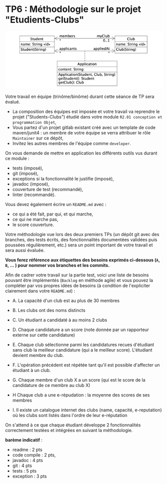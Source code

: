 # TP6 : Méthodologie sur le projet "Etudients-Clubs"


![](etudiants-clubs.png)

Votre travail en équipe (trinôme/binôme) durant cette séance de TP sera évalué.


- La composition des équipes est imposée et votre travail va reprendre le projet ("Students-Clubs") étudié dans votre module ```R2.01 conception et programmation Objet```,
- Vous partez d'un projet gitlab existant créé avec un template de code maven/junit4 : un membre de votre équipe se verra attribuer le rôle ```Maintainer``` sur ce dépôt,
- Invitez les autres membres de l'équipe comme ```developer```.


On vous demande de mettre en application les différents outils vus durant ce module :

* tests (imposé),
* git (imposé),
* exceptions si la fonctionnalité le justifie (imposé),
* javadoc (imposé),
* couverture de test (recommandé),
* linter (recommandé).

Vous devez également écrire un `README.md` avec :

- ce qui a été fait, par qui, et qui marche,
- ce qui ne marche pas,
- le score couverture.


Votre méthodologie vue lors des deux premiers TPs (un dépôt git avec des branches, des tests écrits, des fonctionnalités documentées  validées puis poussées régulièrement, etc.) sera un point important de votre travail et sera aussi évaluée.

**Vous ferez référence aux étiquettes des besoins exprimés ci-dessous (`A`, `B`, ... ) pour nommer vos branches et les commits.**

Afin de cadrer votre travail sur la partie test, voici une liste de besoins pouvant être implémentés (```Backlog``` en méthode agile) et vous pouvez la compléter par vos propres idées de besoins (à condition de l'expliciter clairement dans votre `README.md`) :

- A. La capacité d'un club est au plus de 30 membres
- B. Les clubs ont des noms distincts
- C. Un étudiant a candidaté à au moins 2 clubs
- D. Chaque candidature a un score (note donnée par un rapporteur externe sur cette candidature)

- E. Chaque club sélectionne parmi les candidatures recues 
d'étudiant sans club la meilleur candidature (qui a le meilleur score). L'étudiant devient membre du club. 
- F.  L'opération précédent est répétée tant qu'il est possible d'affecter un étudiant à un club.

- G. Chaque membre d'un club  X a un score (qui est le score de la candidature de ce membre au club X)
- H Chaque club a une e-répudation : la moyenne des scores de ses membres
- I. Il existe un catalogue internet des clubs (name, capacité, e-reputation)  
où les clubs sont listés dans l'ordre de leur e-réputation

On s'attend à ce que chaque étudiant développe 2 fonctionnalités correctement testées et intégrées en suivant la méthodologie.

**barème indicatif** :

* readme : 2 pts
* code compile : 2 pts,  
* javadoc : 4 pts
* git : 4 pts 
* tests : 5 pts
* exception : 3 pts

